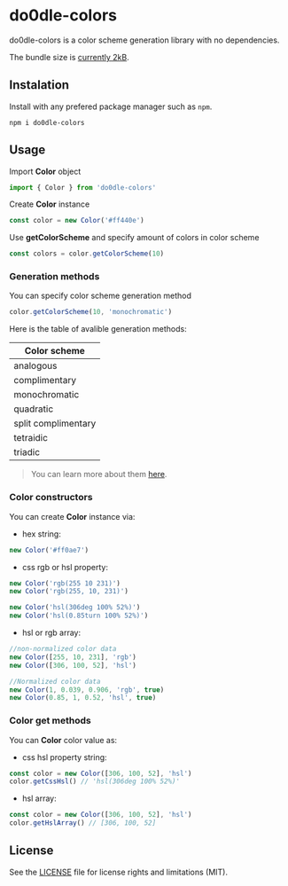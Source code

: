 # do0dle-colors

do0dle-colors is a color scheme generation library with no dependencies.

The bundle size is [currently 2kB](https://bundlephobia.com/package/do0dle-colors@1.1.3).

## Instalation

Install with any prefered package manager such as `npm`.

`npm i do0dle-colors`

## Usage

Import **Color** object
```js
import { Color } from 'do0dle-colors'
```
Create **Color** instance
```js 
const color = new Color('#ff440e')
```
Use **getColorScheme** and specify amount of colors in color scheme
```js
const colors = color.getColorScheme(10)
```

### Generation methods

You can specify color scheme generation method
```js
color.getColorScheme(10, 'monochromatic')
```
Here is the table of avalible generation methods:

|    Color scheme     |
|---------------------|
|     analogous       |
|    complimentary    |
|    monochromatic    |
|      quadratic      |
| split complimentary |
|      tetraidic      |
|       triadic       |

>You can learn more about them [here](https://en.wikipedia.org/wiki/Color_scheme).

### Color constructors

You can create **Color** instance via:

* hex string: 
```js
new Color('#ff0ae7')
```
* css rgb or hsl property:
```js
new Color('rgb(255 10 231)')
new Color('rgb(255, 10, 231)')

new Color('hsl(306deg 100% 52%)')
new Color('hsl(0.85turn 100% 52%)')
```
* hsl or rgb array:
```js
//non-normalized color data
new Color([255, 10, 231], 'rgb')
new Color([306, 100, 52], 'hsl')

//Normalized color data
new Color(1, 0.039, 0.906, 'rgb', true)
new Color(0.85, 1, 0.52, 'hsl', true)
```

### Color get methods 

You can **Color** color value as:

* css hsl property string:
```js
const color = new Color([306, 100, 52], 'hsl')
color.getCssHsl() // 'hsl(306deg 100% 52%)'
```
* hsl array:
```js
const color = new Color([306, 100, 52], 'hsl')
color.getHslArray() // [306, 100, 52]
```

## License

See the [LICENSE](https://github.com/do0dleman/do0dle-colors/blob/master/LICENSE.md) file for license rights and limitations (MIT).
